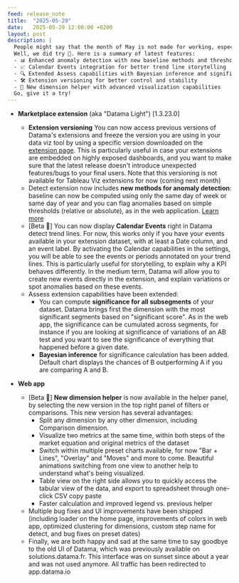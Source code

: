 ```yaml
---
feed: release_note
title:  "2025-05-29"
date:   2025-05-29 12:00:00 +0200
layout: post
description: |
  People might say that the month of May is not made for working, especially in France 🐓 
  Well, we did try 💪. Here is a summary of latest features:
  - 📊 Enhanced anomaly detection with new baseline methods and threshold options
  - 📈 Calendar Events integration for better trend line storytelling
  - 🔍 Extended Assess capabilities with Bayesian inference and significance testing
  - 🛠️ Extension versioning for better control and stability
  - 📅 New dimension helper with advanced visualization capabilities
  Go, give it a try!
---
```


* **Marketplace extension** (aka "Datama Light") [1.3.23.0] 
  * **Extension versioning** You can now access previous versions of Datama's extensions and freeze the version you are using in your data viz tool by using a specific version downloaded on the [extension page](https://app.datama.io/a/dashboard/my-products). This is particularly useful in case your extensions are embedded on highly exposed dashboards, and you want to make sure that the latest release doesn't introduce unexpected features/bugs to your final users. Note that this versioning is not available for Tableau Viz extensions for now (coming next month) 
  * Detect extension now includes **new methods for anomaly detection**: baseline can now be computed using only the same day of week or same day of year and you can flag anomalies based on simple thresholds (relative or absolute), as in the web application. [Learn more]({{site.url}}/{{site.baseurl}}/core_app/new/detect/detection_method.html)
  * [Beta 🧪] You can now display **Calendar Events** right in Datama detect trend lines. For now, this works only if you have your events available in your extension dataset, with at least a Date column, and an event label. By activating the Calendar capabilities in the settings, you will be able to see the events or periods annotated on your trend lines. This is particularly useful for storytelling, to explain why a KPI behaves differently. In the medium term, Datama will allow you to create new events directly in the extension, and explain variations or spot anomalies based on these events.
  * Assess extension capabilities have been extended: 
    * You can compute **significance for all subsegments** of your dataset. Datama brings first the dimension with the most significant segments based on "significant score". As in the web app, the significance can be cumulated across segments, for instance if you are looking at significance of variations of an AB test and you want to see the significance of everything that happened before a given date. 
    * **Bayesian inference** for significance calculation has been added. Default chart displays the chances of B outperforming A if you are comparing A and B. 

* **Web app**
  * [Beta 🧪] **New dimension helper** is now available in the helper panel, by selecting the new version in the top right panel of filters or comparisons. This new version has several advantages:
    * Split any dimension by any other dimension, including Comparison dimension. 
    * Visualize two metrics at the same time, within both steps of the market equation and original metrics of the dataset
    * Switch within multiple preset charts available, for now "Bar + Lines", "Overlay" and "Moves" and more to come. Beautiful animations switching from one view to another help to understand what's being visualized.   
    * Table view on the right side allows you to quickly access the tabular view of the data, and export to spreadsheet through one-click CSV copy paste
    * Faster calculation and improved legend vs. previous helper
  * Multiple bug fixes and UI improvements have been shipped (including loader on the home page, improvements of colors in web app, optimized clustering for dimensions, custom step name for detect, and bug fixes on preset dates) 
  * Finally, we are both happy and sad at the same time to say goodbye to the old UI of Datama, which was previously available on solutions.datama.fr. This interface was on sunset since about a year and was not used anymore. All traffic has been redirected to app.datama.io

